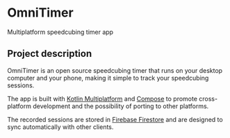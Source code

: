 # OmniTimer
Multiplatform speedcubing timer app

## Project description

OmniTimer is an open source speedcubing timer that runs on your desktop computer and your phone, making it simple to track your speedcubing sessions.

The app is built with [Kotlin Multiplatform](https://kotlinlang.org/) and [Compose](https://developer.android.com/jetpack/compose) to promote cross-platform development and the possibility of porting to other platforms.

The recorded sessions are stored in [Firebase Firestore](https://firebase.google.com/docs/firestore) and are designed to sync automatically with other clients.
